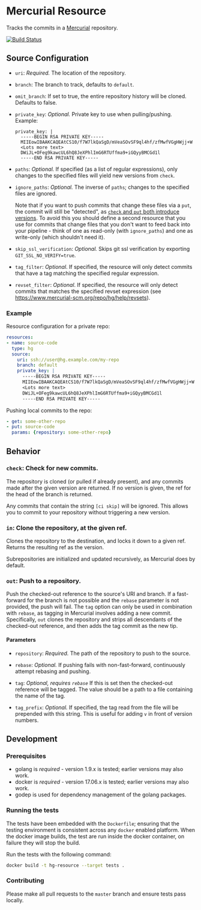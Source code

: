 # Mercurial Resource

Tracks the commits in a [Mercurial](https://www.mercurial-scm.org/) repository.

<a href="https://ci.concourse-ci.org/teams/main/pipelines/resource/jobs/build?vars.type=%22hg%22">
  <img src="https://ci.concourse-ci.org/api/v1/teams/main/pipelines/resource/jobs/build/badge?vars.type=%22hg%22" alt="Build Status">
</a>


## Source Configuration

* `uri`: *Required.* The location of the repository.

* `branch`: The branch to track, defaults to `default`.

* `omit_branch`: If set to true, the entire repository history will be cloned. Defaults to false.

* `private_key`: *Optional.* Private key to use when pulling/pushing.
    Example:
    ```
    private_key: |
      -----BEGIN RSA PRIVATE KEY-----
      MIIEowIBAAKCAQEAtCS10/f7W7lkQaSgD/mVeaSOvSF9ql4hf/zfMwfVGgHWjj+W
      <Lots more text>
      DWiJL+OFeg9kawcUL6hQ8JeXPhlImG6RTUffma9+iGQyyBMCGd1l
      -----END RSA PRIVATE KEY-----
    ```

* `paths`: *Optional.* If specified (as a list of regular expressions), only changes
  to the specified files will yield new versions from `check`.

* `ignore_paths`: *Optional.* The inverse of `paths`; changes to the specified
  files are ignored.

  Note that if you want to push commits that change these files via a `put`,
  the commit will still be "detected", as [`check` and `put` both introduce
  versions](https://concourse-ci.org/pipeline-mechanics.html#collecting-versions).
  To avoid this you should define a second resource that you use for commits
  that change files that you don't want to feed back into your pipeline - think
  of one as read-only (with `ignore_paths`) and one as write-only (which
  shouldn't need it).

* `skip_ssl_verification`: *Optional.* Skips git ssl verification by exporting
  `GIT_SSL_NO_VERIFY=true`.

* `tag_filter`: *Optional*. If specified, the resource will only detect commits
  that have a tag matching the specified regular expression.

* `revset_filter`: *Optional*. If specified, the resource will only detect commits
  that matches the specified revset expression
  (see https://www.mercurial-scm.org/repo/hg/help/revsets).

### Example

Resource configuration for a private repo:

``` yaml
resources:
- name: source-code
  type: hg
  source:
    uri: ssh://user@hg.example.com/my-repo
    branch: default
    private_key: |
      -----BEGIN RSA PRIVATE KEY-----
      MIIEowIBAAKCAQEAtCS10/f7W7lkQaSgD/mVeaSOvSF9ql4hf/zfMwfVGgHWjj+W
      <Lots more text>
      DWiJL+OFeg9kawcUL6hQ8JeXPhlImG6RTUffma9+iGQyyBMCGd1l
      -----END RSA PRIVATE KEY-----
```

Pushing local commits to the repo:

``` yaml
- get: some-other-repo
- put: source-code
  params: {repository: some-other-repo}
```


## Behavior

### `check`: Check for new commits.

The repository is cloned (or pulled if already present), and any commits
made after the given version are returned. If no version is given, the ref
for the head of the branch is returned.

Any commits that contain the string `[ci skip]` will be ignored. This
allows you to commit to your repository without triggering a new version.

### `in`: Clone the repository, at the given ref.

Clones the repository to the destination, and locks it down to a given ref.
Returns the resulting ref as the version.

Subrepositories are initialized and updated recursively, as Mercurial does
by default.


### `out`: Push to a repository.

Push the checked-out reference to the source's URI and branch. If a
fast-forward for the branch is not possible and the `rebase` parameter is not
provided, the push will fail. The `tag` option can only be used in
combination with `rebase`, as tagging in Mercurial involves adding a new
commit. Specifically, `out` clones the repository and strips all descendants
of the checked-out reference, and then adds the tag commit as the new tip.


#### Parameters

* `repository`: *Required.* The path of the repository to push to the source.

* `rebase`: *Optional.* If pushing fails with non-fast-forward, continuously
  attempt rebasing and pushing.

* `tag`: *Optional, requires `rebase`* If this is set then the checked-out reference will be
  tagged. The value should be a path to a file containing the name of the tag.

* `tag_prefix`: *Optional.* If specified, the tag read from the file will be
prepended with this string. This is useful for adding `v` in front of
version numbers.

## Development

### Prerequisites

* golang is *required* - version 1.9.x is tested; earlier versions may also
  work.
* docker is *required* - version 17.06.x is tested; earlier versions may also
  work.
* godep is used for dependency management of the golang packages.

### Running the tests

The tests have been embedded with the `Dockerfile`; ensuring that the testing
environment is consistent across any `docker` enabled platform. When the docker
image builds, the test are run inside the docker container, on failure they
will stop the build.

Run the tests with the following command:

```sh
docker build -t hg-resource --target tests .
```

### Contributing

Please make all pull requests to the `master` branch and ensure tests pass
locally.
